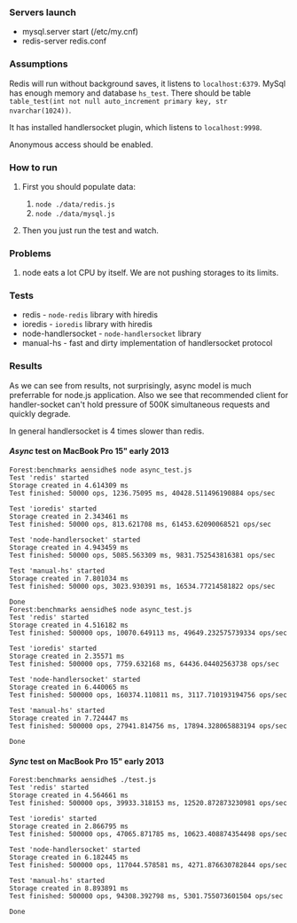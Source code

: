 ### Servers launch

- mysql.server start (/etc/my.cnf)
- redis-server redis.conf

### Assumptions

Redis will run without background saves, it listens to `localhost:6379`.
MySql has enough memory and database `hs_test`. There should be table `table_test(int not null auto_increment primary key, str nvarchar(1024))`.

It has installed handlersocket plugin, which listens to `localhost:9998`.

Anonymous access should be enabled.

### How to run

1. First you should populate data:
	
	1. `node ./data/redis.js`
	2. `node ./data/mysql.js`
	
2. Then you just run the test and watch.

### Problems

1. node eats a lot CPU by itself. We are not pushing storages to its limits.

### Tests

- redis - `node-redis` library with hiredis
- ioredis - `ioredis` library with hiredis
- node-handlersocket - `node-handlersocket` library
- manual-hs - fast and dirty implementation of handlersocket protocol

### Results

As we can see from results, not surprisingly, async model is much preferrable for node.js application. Also we see that recommended client for handler-socket can't hold pressure of 500K simultaneous requests and quickly degrade.

In general handlersocket is 4 times slower than redis.

#### *Async* test on MacBook Pro 15" early 2013

````
Forest:benchmarks aensidhe$ node async_test.js
Test 'redis' started
Storage created in 4.614309 ms
Test finished: 50000 ops, 1236.75095 ms, 40428.511496190884 ops/sec

Test 'ioredis' started
Storage created in 2.343461 ms
Test finished: 50000 ops, 813.621708 ms, 61453.62090068521 ops/sec

Test 'node-handlersocket' started
Storage created in 4.943459 ms
Test finished: 50000 ops, 5085.563309 ms, 9831.752543816381 ops/sec

Test 'manual-hs' started
Storage created in 7.801034 ms
Test finished: 50000 ops, 3023.930391 ms, 16534.77214581822 ops/sec

Done
Forest:benchmarks aensidhe$ node async_test.js
Test 'redis' started
Storage created in 4.516182 ms
Test finished: 500000 ops, 10070.649113 ms, 49649.232575739334 ops/sec

Test 'ioredis' started
Storage created in 2.35571 ms
Test finished: 500000 ops, 7759.632168 ms, 64436.04402563738 ops/sec

Test 'node-handlersocket' started
Storage created in 6.440065 ms
Test finished: 500000 ops, 160374.110811 ms, 3117.710193194756 ops/sec

Test 'manual-hs' started
Storage created in 7.724447 ms
Test finished: 500000 ops, 27941.814756 ms, 17894.328065883194 ops/sec

Done
```` 

#### *Sync* test on MacBook Pro 15" early 2013

````
Forest:benchmarks aensidhe$ ./test.js
Test 'redis' started
Storage created in 4.564661 ms
Test finished: 500000 ops, 39933.318153 ms, 12520.872873230981 ops/sec

Test 'ioredis' started
Storage created in 2.866795 ms
Test finished: 500000 ops, 47065.871785 ms, 10623.408874354498 ops/sec

Test 'node-handlersocket' started
Storage created in 6.182445 ms
Test finished: 500000 ops, 117044.578581 ms, 4271.876630782844 ops/sec

Test 'manual-hs' started
Storage created in 8.893891 ms
Test finished: 500000 ops, 94308.392798 ms, 5301.755073601504 ops/sec

Done
```` 